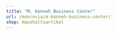 ```yaml
---
title: "M. Konneh Business Center"
url: /monrovia/m-konneh-business-center/
shop: Haushaltsartikel
---
```

